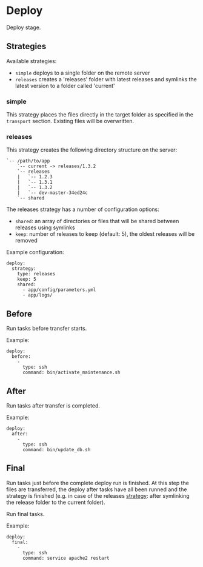 Deploy
======

Deploy stage.

## Strategies

Available strategies:

* `simple` deploys to a single folder on the remote server
* `releases` creates a 'releases' folder with latest releases and symlinks the latest version to
a folder called 'current'

### simple

This strategy places the files directly in the target folder as specified in the `transport`
section. Existing files will be overwritten.

### releases

This strategy creates the following directory structure on the server:

    `-- /path/to/app
        `-- current -> releases/1.3.2
        `-- releases
        |   `-- 1.2.3
        |   `-- 1.3.1
        |   `-- 1.3.2
        |   `-- dev-master-34ed24c
        `-- shared

The releases strategy has a number of configuration options:

* `shared`: an array of directories or files that will be shared between releases using symlinks
* `keep`: number of releases to keep (default: 5), the oldest releases will be removed

Example configuration:

    deploy:
      strategy:
        type: releases
        keep: 5
        shared:
          - app/config/parameters.yml
          - app/logs/

## Before

Run tasks before transfer starts.

Example:

    deploy:
      before:
        -
          type: ssh
          command: bin/activate_maintenance.sh

## After

Run tasks after transfer is completed.

Example:

    deploy:
      after:
        -
          type: ssh
          command: bin/update_db.sh

## Final

Run tasks just before the complete deploy run is finished. At this step the files are transferred,
the deploy after tasks have all been runned and the strategy is finished (e.g. in case of the
releases [strategy](05-deploy.md#strategy): after symlinking the release folder to the current
folder).

Run final tasks.

Example:

    deploy:
      final:
        -
          type: ssh
          command: service apache2 restart
